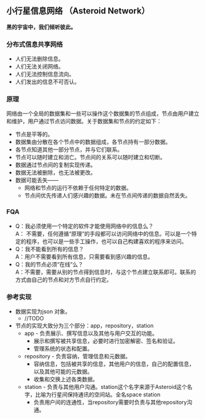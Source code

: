 
## 小行星信息网络 （Asteroid Network）
**黑的宇宙中，我们倾听彼此。**

### 分布式信息共享网络

   * 人们无法删除信息。
   * 人们无法关闭网络。
   * 人们无法控制信息流向。
   * 人们发出的信息不可否认。
   
### 原理

网络由一个全局的数据集和一些可以操作这个数据集的节点组成，节点由用户建立和维护，用户通过节点访问数据。关于数据集和节点的约定如下：

* 节点是平等的。
* 数据集由分散在各个节点中的数据组成，各节点持有一部分数据。
* 各节点知道其他一部分节点，并与它们联系。
* 节点可以随时建立和消亡。节点间的关系可以随时建立和切断。
* 数据通过节点间的复制实现传递。
* 数据无法被删除，也无法被更改。
* 数据可能丢失——
	* 网络和节点的运行不依赖于任何特定的数据。
	* 节点间优先传递人们感兴趣的数据。未在节点间传递的数据自然丢失。
		
### FQA
* Q：我必须使用一个特定的软件才能使用网络中的信息么？  
A： 不需要，任何遵循“原理”的手段都可以访问网络中的信息。可以是一个特定的程序，也可以是一些手工操作，也可以自己构建喜欢的程序来访问。
* Q：我不能看到所有的信息？  
A：用户不需要看到所有信息，只需要看到感兴趣的信息。
* Q：我的节点必须“在线”么？  
A：不需要，需要从别的节点得到信息时，与这个节点建立联系即可。联系的方式由自己的节点和对方节点自行约定。
   
### 参考实现

* 数据实现为json 对象。
	* //TODO
* 节点的实现大致分为三个部分：app，repository，station
	* app - 负责展示、撰写信息以及其他与用户交互的功能。
	   * 展示和撰写被共享信息，必要时进行加密解密、签名和验证。
	   * 管理系统的状态和配置。
	* repository - 负责容纳，管理信息和元数据。
	   * 容纳信息，包括被共享的信息，其他用户的信息，自己的配置信息，以及其他可能的元数据。
	   * 收集和交换上述各类数据。
	* station - 负责与其他用户沟通。station这个名字来源于Asteroid这个名字，比喻为行星间保持通讯的空间站。全名space station
	   * 负责用户间的连通性，当repository需要时负责与其他repository沟通。
